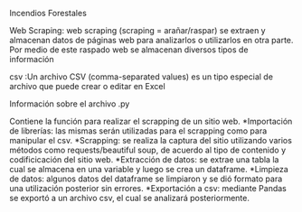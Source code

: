 Incendios Forestales


Web Scraping: web scraping (scraping = arañar/raspar) se extraen y almacenan datos de páginas web para analizarlos o utilizarlos en otra parte. Por medio de este raspado web se almacenan diversos tipos de información


csv :Un archivo CSV (comma-separated values) es un tipo especial de archivo que puede crear o editar en Excel




Información sobre el archivo .py


Contiene la función para realizar el scrapping de un sitio web. *Importación de librerías: las mismas serán utilizadas para el scrapping como para manipular el csv. *Scrapping: se realiza la captura del sitio utilizando varios métodos como requests/beautiful soup, de acuerdo al tipo de contenido y codificicación del sitio web. *Extracción de datos: se extrae una tabla la cual se almacena en una variable y luego se crea un dataframe. *Limpieza de datos: algunos datos del dataframe se limpiaron y se dió formato para una utilización posterior sin errores. *Exportación a csv: mediante Pandas se exportó a un archivo csv, el cual se analizará posteriormente.
